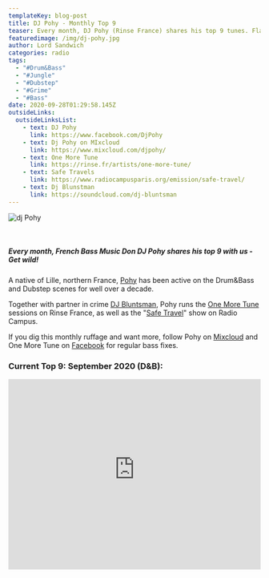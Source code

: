 ```yaml
---
templateKey: blog-post
title: DJ Pohy - Monthly Top 9
teaser: Every month, DJ Pohy (Rinse France) shares his top 9 tunes. Flavor for ravers!
featuredimage: /img/dj-pohy.jpg
author: Lord Sandwich
categories: radio
tags:
  - "#Drum&Bass"
  - "#Jungle"
  - "#Dubstep"
  - "#Grime"
  - "#Bass"
date: 2020-09-28T01:29:58.145Z
outsideLinks:
  outsideLinksList:
    - text: DJ Pohy
      link: https://www.facebook.com/DjPohy
    - text: Dj Pohy on MIxcloud
      link: https://www.mixcloud.com/djpohy/
    - text: One More Tune
      link: https://rinse.fr/artists/one-more-tune/
    - text: Safe Travels
      link: https://www.radiocampusparis.org/emission/safe-travel/
    - text: Dj Blunstman
      link: https://soundcloud.com/dj-bluntsman
---
```

![](/img/dj-pohy-small.jpg "dj Pohy")

<br>

##### Every month, French Bass Music Don DJ Pohy shares his top 9 with us - Get wild!

A native of Lille, northern France, [Pohy](www.facebook.com/DjPohy) has been active on the Drum&Bass and Dubstep scenes for well over a decade.

Together with partner in crime [DJ Bluntsman](https://soundcloud.com/dj-bluntsman), Pohy runs the [One More Tune](https://rinse.fr/artists/one-more-tune/) sessions on Rinse France, as well as the "[Safe Travel](https://www.radiocampusparis.org/emission/safe-travel/)" show on Radio Campus.

If you dig this monthly ruffage and want more, follow Pohy on [Mixcloud](www.mixcloud.com/djpohy) and One More Tune on [Facebook](www.facebook.com/rinseomt) for regular bass fixes.

### Current Top 9: September 2020 (D&B):

<iframe width="100%" height="380" src="https://www.youtube-nocookie.com/embed/videoseries?list=PLZtgNolXlRSRNkQl5aYExapQBP3fqn0hv" frameborder="0" allow="accelerometer; autoplay; clipboard-write; encrypted-media; gyroscope; picture-in-picture" allowfullscreen></iframe>